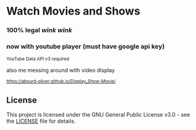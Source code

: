 # Watch Movies and Shows
### 100% legal *wink* *wink*
### now with youtube player (must have google api key)
<sub>YouTube Data API v3 required</sub>

also me messing around with video display

<sub>https://absurd-oliver.github.io/Display_Show-Movie/</aub>

## License

This project is licensed under the GNU General Public License v3.0 - see the [LICENSE](./LICENSE) file for details.